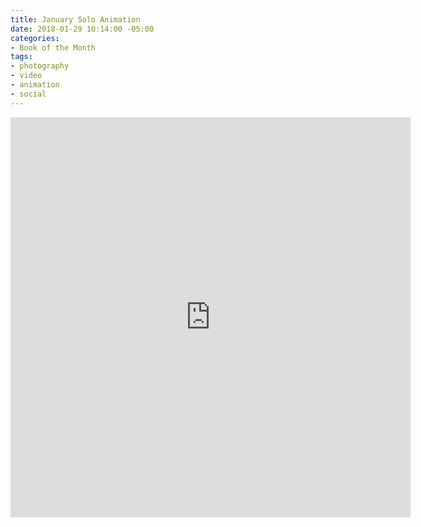 ```yaml
---
title: January Solo Animation
date: 2018-01-29 10:14:00 -05:00
categories:
- Book of the Month
tags:
- photography
- video
- animation
- social
---
```


<div class="video-square">
	<iframe src="https://player.vimeo.com/video/253260530?&loop=1" width="640" height="640" frameborder="0" webkitallowfullscreen mozallowfullscreen allowfullscreen allow="autoplay" background="1"></iframe>
</div>

